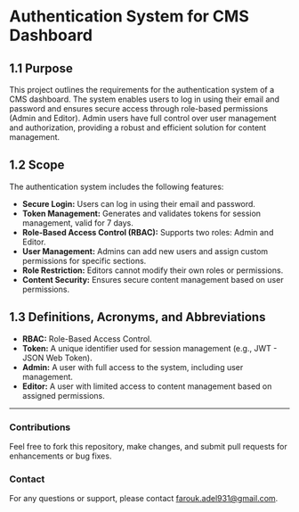 # Authentication System for CMS Dashboard

## 1.1 Purpose  
This project outlines the requirements for the authentication system of a CMS dashboard. The system enables users to log in using their email and password and ensures secure access through role-based permissions (Admin and Editor). Admin users have full control over user management and authorization, providing a robust and efficient solution for content management.

## 1.2 Scope  
The authentication system includes the following features:  
- **Secure Login:** Users can log in using their email and password.  
- **Token Management:** Generates and validates tokens for session management, valid for 7 days.  
- **Role-Based Access Control (RBAC):** Supports two roles: Admin and Editor.  
- **User Management:** Admins can add new users and assign custom permissions for specific sections.  
- **Role Restriction:** Editors cannot modify their own roles or permissions.  
- **Content Security:** Ensures secure content management based on user permissions.  

## 1.3 Definitions, Acronyms, and Abbreviations  
- **RBAC:** Role-Based Access Control.  
- **Token:** A unique identifier used for session management (e.g., JWT - JSON Web Token).  
- **Admin:** A user with full access to the system, including user management.  
- **Editor:** A user with limited access to content management based on assigned permissions.  

---

### Contributions  
Feel free to fork this repository, make changes, and submit pull requests for enhancements or bug fixes.  



### Contact  
For any questions or support, please contact farouk.adel931@gmail.com.  
